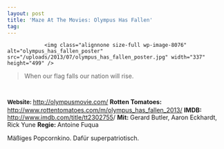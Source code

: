```yaml
---
layout: post
title: 'Maze At The Movies: Olympus Has Fallen'
tag: 
---
```



                <img class="alignnone size-full wp-image-8076" alt="olympus_has_fallen_poster" src="/uploads/2013/07/olympus_has_fallen_poster.jpg" width="337" height="499" />
<blockquote>When our flag falls our nation will rise.</blockquote>
<img class="alignnone size-full wp-image-5898" style="font-size: 13px; line-height: 19px;" title="movie_review_3stars" alt="" src="/uploads/2010/02/movie_review_3stars.png" width="75" height="15" />
<p><strong style="font-size: 13px; line-height: 19px;"></strong></p>
<p><strong style="font-size: 13px; line-height: 19px;">Website: </strong><a href="http://olympusmovie.com/"><a href="http://olympusmovie.com/">http://olympusmovie.com/</a></a>
<strong>Rotten Tomatoes: </strong><a href="http://www.rottentomatoes.com/m/olympus_has_fallen_2013/"><a href="http://www.rottentomatoes.com/m/olympus_has_fallen_2013/">http://www.rottentomatoes.com/m/olympus_has_fallen_2013/</a></a>
<strong>IMDB: </strong><a href="http://www.imdb.com/title/tt2302755"><a href="http://www.imdb.com/title/tt2302755">http://www.imdb.com/title/tt2302755</a></a>/
<strong>Mit: </strong>Gerard Butler, Aaron Eckhardt, Rick Yune
<strong>Regie: </strong>Antoine Fuqua</p>
<p>Mäßiges Popcornkino. Dafür superpatriotisch.</p>
            
